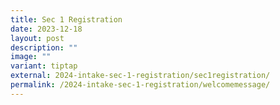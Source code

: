 ```yaml
---
title: Sec 1 Registration
date: 2023-12-18
layout: post
description: ""
image: ""
variant: tiptap
external: 2024-intake-sec-1-registration/sec1registration/
permalink: /2024-intake-sec-1-registration/welcomemessage/
---
```

